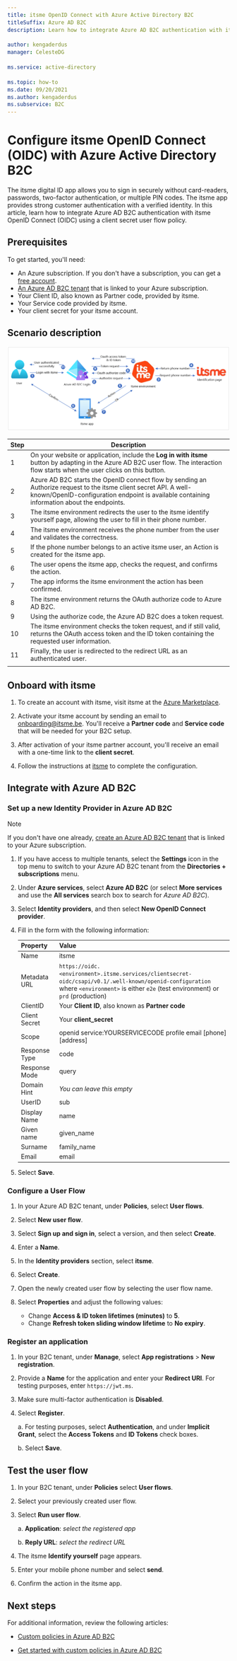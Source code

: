 ```yaml
---
title: itsme OpenID Connect with Azure Active Directory B2C
titleSuffix: Azure AD B2C
description: Learn how to integrate Azure AD B2C authentication with itsme OIDC using client_secret user flow policy. itsme is a digital ID app. It allows you to log in securely without card-readers, passwords, two-factor authentication, and multiple PIN codes.

author: kengaderdus
manager: CelesteDG

ms.service: active-directory

ms.topic: how-to
ms.date: 09/20/2021
ms.author: kengaderdus
ms.subservice: B2C
---
```


# Configure itsme OpenID Connect (OIDC) with Azure Active Directory B2C

The itsme digital ID app allows you to sign in securely without card-readers, passwords, two-factor authentication, or multiple PIN codes. The itsme app provides strong customer authentication with a verified identity. In this article, learn how to integrate Azure AD B2C authentication with itsme OpenID Connect (OIDC) using a client secret user flow policy.

## Prerequisites

To get started, you'll need:

* An Azure subscription. If you don't have a subscription, you can get a [free account](https://azure.microsoft.com/free/).
* [An Azure AD B2C tenant](tutorial-create-tenant.md) that is linked to your Azure subscription.
* Your Client ID, also known as Partner code, provided by itsme.
* Your Service code provided by itsme.
* Your client secret for your itsme account.

## Scenario description

![itsme architecture diagram](media/partner-itsme/itsme-architecture-diagram.png)

<!--
Please clarify step 1 in the description below - we don't have steps in this tutorial for "adapting in the Azure AD B2C Custom Policy- User Journeys" - should this be added somewhere?
-->

| Step | Description |
|------|------|
|1     | On your website or application, include the **Log in with itsme** button by adapting in the Azure AD B2C user flow. The interaction flow starts when the user clicks on this button.  |
|2     | Azure AD B2C starts the OpenID connect flow by sending an Authorize request to the itsme client secret API. A well-known/OpenID-configuration endpoint is available containing information about the endpoints.  |
|3     | The itsme environment redirects the user to the itsme identify yourself page, allowing the user to fill in their phone number.  |
|4     | The itsme environment receives the phone number from the user and validates the correctness.  |
|5     | If the phone number belongs to an active itsme user, an Action is created for the itsme app.  |
|6     | The user opens the itsme app, checks the request, and confirms the action.  |
|7     |  The app informs the itsme environment the action has been confirmed. |
|8     |  The itsme environment returns the OAuth authorize code to Azure AD B2C. |
|9     |  Using the authorize code, the Azure AD B2C does a token request. |
| 10 | The itsme environment checks the token request, and if still valid, returns the OAuth access token and the ID token containing the requested user information. |
| 11 | Finally, the user is redirected to the redirect URL as an authenticated user.  |
|   |   |

## Onboard with itsme

1. To create an account with itsme, visit itsme at the [Azure Marketplace](https://azuremarketplace.microsoft.com/marketplace).

1. Activate your itsme account by sending an email to onboarding@itsme.be. You'll receive a **Partner code** and **Service code** that will be needed for your B2C setup.

1. After activation of your itsme partner account, you'll receive an email with a one-time link to the **client secret**.

1. Follow the instructions at [itsme](https://www.itsme-id.com/en-BE/business) to complete the configuration.

## Integrate with Azure AD B2C

### Set up a new Identity Provider in Azure AD B2C

> [!NOTE]
> If you don't have one already, [create an Azure AD B2C tenant](tutorial-create-tenant.md) that is linked to your Azure subscription.

1. If you have access to multiple tenants, select the **Settings** icon in the top menu to switch to your Azure AD B2C tenant from the **Directories + subscriptions** menu.
1. Under **Azure services**, select **Azure AD B2C** (or select **More services** and use the **All services** search box to search for *Azure AD B2C*).
1. Select **Identity providers**, and then select **New OpenID Connect provider**.
1. Fill in the form with the following information:

   |Property | Value |
   |------------ |------- |
   | Name | itsme |
   | Metadata URL | `https://oidc.<environment>.itsme.services/clientsecret-oidc/csapi/v0.1/.well-known/openid-configuration` <br>where `<environment>` is either `e2e` (test environment) or `prd` (production)  |
   | ClientID     | Your **Client ID**, also known as **Partner code**  |
   | Client Secret | Your **client_secret** |
   | Scope  | openid service:YOURSERVICECODE profile email [phone] [address]  |
   |Response Type | code |
   |Response Mode | query |
   |Domain Hint | *You can leave this empty* |
   |UserID | sub |
   |Display Name | name |
   |Given name | given_name |
   |Surname | family_name |
   |Email | email|

1. Select **Save**.

### Configure a User Flow

1. In your Azure AD B2C tenant, under **Policies**, select **User flows**.

1. Select **New user flow**.

1. Select **Sign up and sign in**, select a version, and then select **Create**.

1. Enter a **Name**.

1. In the **Identity providers** section, select **itsme**.

1. Select **Create**.

1. Open the newly created user flow by selecting the user flow name.

1. Select **Properties** and adjust the following values:

   * Change **Access & ID token lifetimes (minutes)** to **5**.
   * Change **Refresh token sliding window lifetime** to **No expiry**.

### Register an application

1. In your B2C tenant, under **Manage**, select **App registrations** > **New registration**.

1. Provide a **Name** for the application and enter your **Redirect URI**. For testing purposes, enter `https://jwt.ms`.

1. Make sure multi-factor authentication is **Disabled**.

1. Select **Register**.

   a. For testing purposes, select **Authentication**, and under **Implicit Grant**, select the **Access Tokens** and **ID Tokens** check boxes.  

   b. Select **Save**.

## Test the user flow

1. In your B2C tenant, under **Policies** select **User flows**.

1. Select your previously created user flow.

1. Select **Run user flow**.

   a. **Application**: *select the registered app*

   b. **Reply URL**: *select the redirect URL*

1. The itsme **Identify yourself** page appears.  

1. Enter your mobile phone number and select **send**.

1. Confirm the action in the itsme app.

## Next steps

For additional information, review the following articles:

* [Custom policies in Azure AD B2C](custom-policy-overview.md)

* [Get started with custom policies in Azure AD B2C](tutorial-create-user-flows.md?pivots=b2c-custom-policy)
